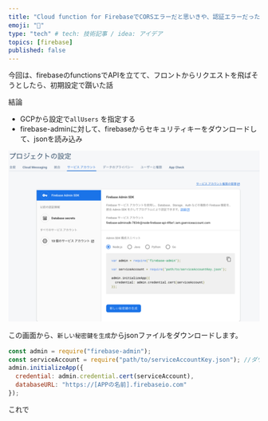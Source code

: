 ```yaml
---
title: "Cloud function for FirebaseでCORSエラーだと思いきや、認証エラーだった話"
emoji: "📘"
type: "tech" # tech: 技術記事 / idea: アイデア
topics: [firebase]
published: false
---
```


今回は、firebaseのfunctionsでAPIを立てて、フロントからリクエストを飛ばそうとしたら、初期設定で躓いた話

結論
- GCPから設定で`allUsers` を指定する
- firebase-adminに対して、firebaseからセキュリティキーをダウンロードして、jsonを読み込み

![](/images/ScreenShot-2022-12-08-10.06.31.png)

この画面から、`新しい秘密鍵を生成`からjsonファイルをダウンロードします。

```js
const admin = require("firebase-admin");
const serviceAccount = require("path/to/serviceAccountKey.json"); //ダウンロードしてjsonファイルの読み込み
admin.initializeApp({
  credential: admin.credential.cert(serviceAccount),
  databaseURL: "https://[APPの名前].firebaseio.com"
});
```

これで
